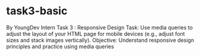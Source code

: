 # task3-basic
By YoungDev Intern
Task 3 : Responsive Design
Task: Use media queries to adjust the layout of your HTML page for mobile devices (e.g., adjust font sizes and stack images vertically).
Objective: Understand responsive design principles and practice using media queries
